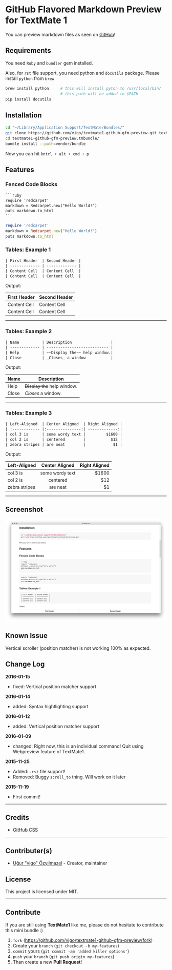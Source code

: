 # GitHub Flavored Markdown Preview for TextMate 1

You can preview markdown files as seen on [GitHub](http://github.com)!

## Requirements

You need `Ruby` and `bundler` gem installed.

Also, for `rst` file support, you need python and `docutils` package. Please
install `python` from `brew`

```bash
brew install python     # this will install pyton to /usr/local/bin/
                        # this path will be added to $PATH
pip install docutils
```

## Installation

```bash
cd "~/Library/Application Support/TextMate/Bundles/"
git clone https://github.com/vigo/textmate1-github-gfm-preview.git textmate1-github-gfm-preview.tmbundle
cd textmate1-github-gfm-preview.tmbundle/
bundle install --path=vendor/bundle
```

Now you can hit `kntrl + alt + cmd + p`

## Features

### Fenced Code Blocks

    ```ruby
    require 'redcarpet'
    markdown = Redcarpet.new("Hello World!")
    puts markdown.to_html
    ```

```ruby
require 'redcarpet'
markdown = Redcarpet.new("Hello World!")
puts markdown.to_html
```

### Tables: Example 1

    | First Header  | Second Header |
    | ------------- | ------------- |
    | Content Cell  | Content Cell  |
    | Content Cell  | Content Cell  |

Output:

| First Header  | Second Header |
| ------------- | ------------- |
| Content Cell  | Content Cell  |
| Content Cell  | Content Cell  |

***

### Tables: Example 2

    | Name          | Description                 |
    | ------------- | --------------------------- |
    | Help          | ~~Display the~~ help window.|
    | Close         | _Closes_ a window           |

Output:

| Name          | Description                 |
| ------------- | --------------------------- |
| Help          | ~~Display the~~ help window.|
| Close         | _Closes_ a window           |

***

### Tables: Example 3

    | Left-Aligned  | Center Aligned  | Right Aligned |
    | :------------ |:---------------:| -------------:|
    | col 3 is      | some wordy text |         $1600 |
    | col 2 is      | centered        |           $12 |
    | zebra stripes | are neat        |            $1 |

Output:

| Left-Aligned  | Center Aligned  | Right Aligned |
| :------------ |:---------------:| -------------:|
| col 3 is      | some wordy text |         $1600 |
| col 2 is      | centered        |           $12 |
| zebra stripes | are neat        |            $1 |

***

## Screenshot

![GFM Preview](https://github.com/vigo/textmate1-github-gfm-preview/raw/master/screenshot.png)

## Known Issue

Vertical scroller (position matcher) is not working 100% as expected.

## Change Log

**2016-01-15**

* fixed: Vertical position matcher support

**2016-01-14**

* added: Syntax hightlighting support

**2016-01-12**

* added: Vertical position matcher support

**2016-01-09**

* changed: Right now, this is an individual command! Quit using Webpreview
feature of TextMate1.

**2015-11-25**

* Added: `.rst` file support!
* Removed: Buggy `scroll_to` thing. Will work on it later

**2015-11-19**

* First commit!

***

## Credits

* [GitHub CSS](https://github.com/sindresorhus/github-markdown-css)

***

## Contributer(s)

* [Uğur "vigo" Özyılmazel][vigo] - Creator, maintainer

## License

This project is licensed under MIT.

***

## Contribute

If you are still using **TextMate1** like me, please do not hesitate to contribute
this mini bundle :)

1. `fork` (https://github.com/vigo/textmate1-github-gfm-preview/fork)
2. Create your `branch` (`git checkout -b my-features`)
3. `commit` yours (`git commit -am 'added killer options'`)
4. `push` your `branch` (`git push origin my-features`)
5. Than create a new **Pull Request**!


[vigo]: http://ugur.ozyilmazel.com "Official Homepage"